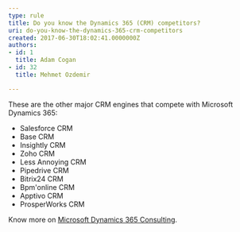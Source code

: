 ```yaml
---
type: rule
title: Do you know the Dynamics 365 (CRM) competitors?
uri: do-you-know-the-dynamics-365-crm-competitors
created: 2017-06-30T18:02:41.0000000Z
authors:
- id: 1
  title: Adam Cogan
- id: 32
  title: Mehmet Ozdemir

---
```


​​These are the other major​ CRM engines that compete with Microsoft Dynamics 365:

- ​Salesforce CRM​
- Base CRM
- Insightly CRM
- Zoho CRM
- Less Annoying CRM
- Pipedrive CRM
- Bitrix24 CRM
- Bpm'online CRM
- Apptivo CRM
- ProsperWorks CRM

 
Know more on [Microsoft Dynamics 365 Consulting](https&#58;//www.ssw.com.au/ssw/Consulting/Dynamics365.aspx).​
